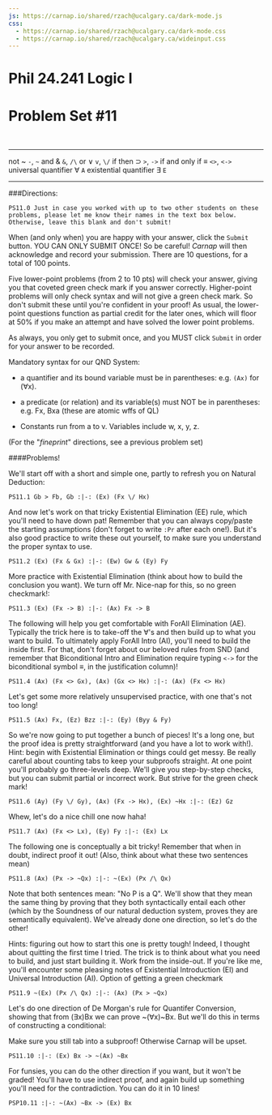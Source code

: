 ```yaml
---
js: https://carnap.io/shared/rzach@ucalgary.ca/dark-mode.js
css: 
  - https://carnap.io/shared/rzach@ucalgary.ca/dark-mode.css
  - https://carnap.io/shared/rzach@ucalgary.ca/wideinput.css
---
```


# Phil 24.241 Logic I
# Problem Set \#11

<br />

<!---

1+1+14+1+14+13+14+20+6+16 = 100.

2+2+14+2+14+10+14+20+6+16 = 100.

This is problem set 10 for MIT Fall 2022 Logic I, 24.241. Five of the problems come from Jtapp 303 Winter 2019 PS 10. Other five come from Zach PS7, modified for LogicBookSD system (so not allowed to ever post solutions to these!)

Description for students: Problem Set 10! Natural Deduction for Quantifier Logic (System QND). Due Saturday, November 19th by 7pm Eastern. 

Comments to self can be entered with [blah blah]:: or [](blah blah). Former needs an empty space before the line! 

-->

------------------------- -----------------------------
not ~                     `-`, `~`
and &                       `&`, `/\`
or $\lor$                       `v`, `\/`
if then $\supset$                  `>`, `->`
if and only if ≡           `<>`, `<->`
universal quantifier ∀    `A`
existential quantifier ∃  `E` 
------------------------- -----------------------------


###Directions:

```{.QualitativeProblem .ShortAnswer points=0}
PS11.0 Just in case you worked with up to two other students on these problems, please let me know their names in the text box below. Otherwise, leave this blank and don't submit! 
```

When (and only when) you are happy with your answer, click the `Submit`
button. YOU CAN ONLY SUBMIT ONCE! So be careful! *Carnap* will then acknowledge and record your submission. There are 10 questions, for a total of 100 points. 

Five lower-point problems (from 2 to 10 pts) will check your answer, giving you that coveted green check mark if you answer correctly. Higher-point problems will only check syntax and will not give a green check mark. So don't submit these until you're confident in your proof! As usual, the lower-point questions function as partial credit for the later ones, which will floor at 50% if you make an attempt and have solved the lower point problems.  

As always, you only get to submit once, and you MUST click `Submit` in order for your answer to be recorded. 

Mandatory syntax for our QND System:

- a quantifier and its bound variable must be in parentheses: e.g. `(Ax)` for (∀x). 

- a predicate (or relation) and its variable(s) must NOT be in parentheses: e.g. Fx, Bxa (these are atomic wffs of QL)

- Constants run from a to v. Variables include w, x, y, z. 

(For the "*fineprint*" directions, see a previous problem set)

####Problems! 

We'll start off with a short and simple one, partly to refresh you on Natural Deduction: 

[from JTapp PS11.1a, Winter 2019 ]::

~~~{.ProofChecker .LogicBookPD options="tabindent guides fonts resize render" points=2} 
PS11.1 Gb > Fb, Gb :|-: (Ex) (Fx \/ Hx)
~~~

And now let's work on that tricky Existential Elimination (EE) rule, which you'll need to have down pat! Remember that you can always copy/paste the starting assumptions (don't forget to write `:Pr` after each one!). But it's also good practice to write these out yourself, to make sure you understand the proper syntax to use. 

[from JTapp PS11.1b, Winter 2019 ]::

~~~{.ProofChecker .LogicBookPD options="tabindent guides fonts resize render" points=2} 
PS11.2 (Ex) (Fx & Gx) :|-: (Ew) Gw & (Ey) Fy
~~~

More practice with Existential Elimination (think about how to build the conclusion you want). We turn off Mr. Nice-nap for this, so no green checkmark!: 


[zach PSL7.2 ]::

~~~{.ProofChecker .LogicBookPD options="tabindent guides fonts resize render exam" feedback="syntaxonly" points=14} 
PS11.3 (Ex) (Fx -> B) :|-: (Ax) Fx -> B
~~~

The following will help you get comfortable with ForAll Elimination (AE). Typically the trick here is to take-off the ∀'s and then build up to what you want to build. To ultimately apply ForAll Intro (AI), you'll need to build the inside first. For that, don't forget about our beloved rules from SND (and remember that Biconditional Intro and Elimination require typing `<->` for the biconditional symbol $\equiv$, in the justification column)! 

[from JTapp PS11.1c, Winter 2019 ]::

~~~{.ProofChecker .LogicBookPD options="tabindent guides fonts resize render" points=2} 
PS11.4 (Ax) (Fx <> Gx), (Ax) (Gx <> Hx) :|-: (Ax) (Fx <> Hx)
~~~

Let's get some more relatively unsupervised practice, with one that's not too long!

[from JTapp PS11.1d, Winter 2019 ]::

~~~{.ProofChecker .LogicBookPD options="tabindent guides fonts resize render exam" feedback="syntaxonly" points=14} 
PS11.5 (Ax) Fx, (Ez) Bzz :|-: (Ey) (Byy & Fy)
~~~

So we're now going to put together a bunch of pieces! It's a long one, but the proof idea is pretty straightforward (and you have a lot to work with!). Hint: begin with Existential Elimination or things could get messy. Be really careful about counting tabs to keep your subproofs straight. At one point you'll probably go three-levels deep. We'll give you step-by-step checks, but you can submit partial or incorrect work. But strive for the green check mark! 

[zach PSL7.1 ]::

~~~{.ProofChecker .LogicBookPD options="tabindent guides fonts resize render exam" points=10} 
PS11.6 (Ay) (Fy \/ Gy), (Ax) (Fx -> Hx), (Ex) ~Hx :|-: (Ez) Gz
~~~


Whew, let's do a nice chill one now haha! 

[from JTapp PS11.1e, Winter 2019 ]::

~~~{.ProofChecker .LogicBookPD options="tabindent guides fonts resize render exam" feedback="syntaxonly" points=14} 
PS11.7 (Ax) (Fx <> Lx), (Ey) Fy :|-: (Ex) Lx
~~~

The following one is conceptually a bit tricky! Remember that when in doubt, indirect proof it out! (Also, think about what these two sentences mean)

[zach PSL7.3]::

~~~{.ProofChecker .LogicBookPD options="tabindent guides fonts resize render exam" feedback="syntaxonly" points=20} 
PS11.8 (Ax) (Px -> ~Qx) :|-: ~(Ex) (Px /\ Qx)
~~~

Note that both sentences mean: "No P is a Q". We'll show that they mean the same thing by proving that they both syntactically entail each other (which by the Soundness of our natural deduction system, proves they are semantically equivalent). We've already done one direction, so let's do the other! 

Hints: figuring out how to start this one is pretty tough! Indeed, I thought about quitting the first time I tried. The trick is to think about what you need to build, and just start building it. Work from the inside-out. If you're like me, you'll encounter some pleasing notes of Existential Introduction (EI) and Universal Introduction (AI). Option of getting a green checkmark


[zach PSL7.4 ]::

~~~{.ProofChecker .LogicBookPD options="tabindent guides fonts resize render exam" points=6} 
PS11.9 ~(Ex) (Px /\ Qx) :|-: (Ax) (Px > ~Qx)
~~~

Let's do one direction of De Morgan's rule for Quantifer Conversion, showing that from (∃x)Bx we can prove ~(∀x)~Bx. But we'll do this in terms of constructing a conditional: 

Make sure you still tab into a subproof! Otherwise Carnap will be upset. 


[zach PSL7.5 ]::

~~~{.ProofChecker .LogicBookPD options="tabindent guides fonts resize render exam" feedback="syntaxonly" points=16} 
PS11.10 :|-: (Ex) Bx -> ~(Ax) ~Bx
~~~

For funsies, you can do the other direction if you want, but it won't be graded! You'll have to use indirect proof, and again build up something you'll need for the contradiction. You can do it in 10 lines! 

~~~{.ProofChecker .LogicBookPD options="tabindent guides fonts resize render" submission="none"} 
PSP10.11 :|-: ~(Ax) ~Bx -> (Ex) Bx
~~~

[zach PSL7.6 ]::



